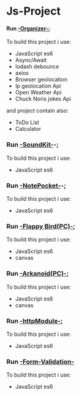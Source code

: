 # Js-Project

#### Run [-Organizer-](https://lukreaver.github.io/Js-Projects/Organizer-v.2.1/dist/index.html);

To build this project i use:
- JavaScript es6
- Async/Await
- lodash debounce
- axios
- Browser geolocation
- Ip geolocation Api
- Open Weather Api
- Chuck Noris jokes Api

and project contain also:
- ToDo List
- Calculator

### Run [-SoundKit-](https://lukreaver.github.io/Js-Projects/SoundKit/index.html)-;

To build this project i use:
- JavaScript es6

### Run [-NotePocket-](https://lukreaver.github.io/Js-Projects/NotePocket/dist/index.html)-;

To build this project i use:
- JavaScript es6

### Run [-Flappy Bird(PC)-](https://lukreaver.github.io/Js-Projects/FlappyBird-JS-/index.html);

To build this project i use:
- JavaScript es6
- canvas

### Run [-Arkanoid(PC)-](https://lukreaver.github.io/Js-Projects/Arkanoid-Js/index.html);

To build this project i use:
- JavaScript es6
- canvas

### Run [-httpModule-](https://lukreaver.github.io/Js-Projects/httpModuleAsync/index.html);

To build this project i use:
- JavaScript es6

### Run [-Form-Validation-](https://lukreaver.github.io/Js-Projects/SurveyForm-ValidationModule/index.html)

To build this project i use:
- JavaScript es6
